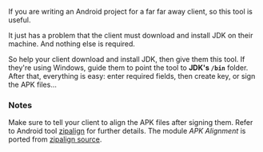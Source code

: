 If you are writing an Android project for a far far away client, so this tool is useful.

It just has a problem that the client must download and install JDK on their machine. And nothing else is required.

So help your client download and install JDK, then give them this tool. If they're using Windows, guide them to point the tool to **JDK's `/bin`** folder. After that, everything is easy: enter required fields, then create key, or sign the APK files...

### Notes ###

Make sure to tell your client to align the APK files after signing them. Refer to Android tool [zipalign](http://developer.android.com/tools/help/zipalign.html) for further details. The module _APK Alignment_ is ported from [zipalign source](https://android.googlesource.com/platform/build/+/master/tools/zipalign/).